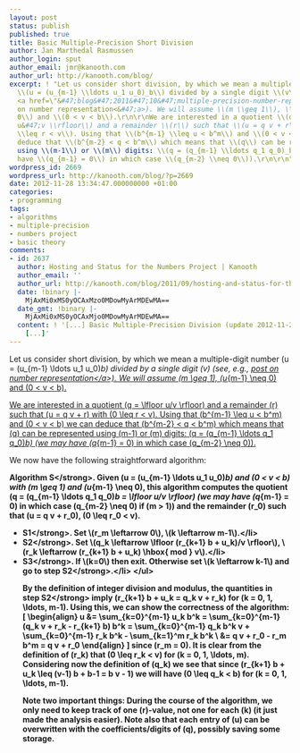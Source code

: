 ```yaml
---
layout: post
status: publish
published: true
title: Basic Multiple-Precision Short Division
author: Jan Marthedal Rasmussen
author_login: sput
author_email: jmr@kanooth.com
author_url: http://kanooth.com/blog/
excerpt: ! "Let us consider short division, by which we mean a multiple-digit number
  \\(u = (u_{m-1} \\ldots u_1 u_0)_b\\) divided by a single digit \\(v\\) (see, e.g.,
  <a href=\"&#47;blog&#47;2011&#47;10&#47;multiple-precision-number-representation.html\">post
  on number representation<&#47;a>). We will assume \\(m \\geq 1\\), \\(u_{m-1} \\neq
  0\\) and \\(0 < v < b\\).\r\n\r\nWe are interested in a quotient \\(q = \\lfloor
  u&#47;v \\rfloor\\) and a remainder \\(r\\) such that \\(u = q v + r\\) with \\(0
  \\leq r < v\\). Using that \\(b^{m-1} \\leq u < b^m\\) and \\(0 < v < b\\) we can
  deduce that \\(b^{m-2} < q < b^m\\) which means that \\(q\\) can be represented
  using \\(m-1\\) or \\(m\\) digits: \\(q = (q_{m-1} \\ldots q_1 q_0)_b\\) (we may
  have \\(q_{m-1} = 0\\) in which case \\(q_{m-2} \\neq 0\\)).\r\n\r\n"
wordpress_id: 2669
wordpress_url: http://kanooth.com/blog/?p=2669
date: 2012-11-28 13:34:47.000000000 +01:00
categories:
- programming
tags:
- algorithms
- multiple-precision
- numbers project
- basic theory
comments:
- id: 2637
  author: Hosting and Status for the Numbers Project | Kanooth
  author_email: ''
  author_url: http://kanooth.com/blog/2011/09/hosting-and-status-for-the-numbers-project.html
  date: !binary |-
    MjAxMi0xMS0yOCAxMzo0MDowMyArMDEwMA==
  date_gmt: !binary |-
    MjAxMi0xMS0yOCAxMjo0MDowMyArMDEwMA==
  content: ! '[...] Basic Multiple-Precision Division (update 2012-11-28: Short division)
    [...]'
---
```

Let us consider short division, by which we mean a multiple-digit number \(u = (u_{m-1} \ldots u_1 u_0)_b\) divided by a single digit \(v\) (see, e.g., <a href="&#47;blog&#47;2011&#47;10&#47;multiple-precision-number-representation.html">post on number representation<&#47;a>). We will assume \(m \geq 1\), \(u_{m-1} \neq 0\) and \(0 < v < b\).

We are interested in a quotient \(q = \lfloor u&#47;v \rfloor\) and a remainder \(r\) such that \(u = q v + r\) with \(0 \leq r < v\). Using that \(b^{m-1} \leq u < b^m\) and \(0 < v < b\) we can deduce that \(b^{m-2} < q < b^m\) which means that \(q\) can be represented using \(m-1\) or \(m\) digits: \(q = (q_{m-1} \ldots q_1 q_0)_b\) (we may have \(q_{m-1} = 0\) in which case \(q_{m-2} \neq 0\)).

<a id="more"></a><a id="more-2669"></a>

We now have the following straightforward algorithm:

<strong>Algorithm S<&#47;strong>. Given \(u = (u_{m-1} \ldots u_1 u_0)_b\) and \(0 < v < b\) with \(m \geq 1\) and \(u_{m-1} \neq 0\), this algorithm computes the quotient \(q = (q_{m-1} \ldots q_1 q_0)_b = \lfloor u&#47;v \rfloor\) (we may have \(q_{m-1} = 0\) in which case \(q_{m-2} \neq 0\) if \(m > 1\)) and the remainder \(r_0\) such that \(u = q v + r_0\), \(0 \leq r_0 < v\).

<ul>
<li><strong>S1<&#47;strong>. Set \(r_m \leftarrow 0\), \(k \leftarrow m-1\).<&#47;li>
<li><strong>S2<&#47;strong>. Set \(q_k \leftarrow \lfloor (r_{k+1} b + u_k)&#47;v \rfloor\), \(r_k \leftarrow (r_{k+1} b + u_k) \hbox{ mod } v\).<&#47;li>
<li><strong>S3<&#47;strong>. If \(k=0\) then exit. Otherwise set \(k \leftarrow k-1\) and go to step&nbsp;<strong>S2<&#47;strong>.<&#47;li>
<&#47;ul>

By the definition of integer division and modulus, the quantities in step <strong>S2<&#47;strong> imply \(r_{k+1} b + u_k = q_k v + r_k\) for \(k = 0, 1, \ldots, m-1\). Using this, we can show the correctness of the algorithm:
\[
\begin{align}
u &= \sum_{k=0}^{m-1} u_k b^k = \sum_{k=0}^{m-1} (q_k v + r_k - r_{k+1} b) b^k = \sum_{k=0}^{m-1} q_k b^k v + \sum_{k=0}^{m-1} r_k b^k - \sum_{k=1}^m r_k b^k \\
  &= q v + r_0 - r_m b^m = q v + r_0
\end{align}
\]
since \(r_m = 0\). It is clear from the definition of \(r_k\) that \(0 \leq r_k < v\) for \(k = 0, 1, \ldots, m\). Considering now the definition of \(q_k\) we see that since \(r_{k+1} b + u_k \leq (v-1) b + b-1 = b v - 1\) we will have \(0 \leq q_k < b\) for \(k = 0, 1, \ldots, m-1\).

Note two important things: During the course of the algorithm, we only need to keep track of one \(r\)-value, not one for each \(k\) (it just made the analysis easier). Note also that each entry of \(u\) can be overwritten with the coefficients&#47;digits of \(q\), possibly saving some storage.

